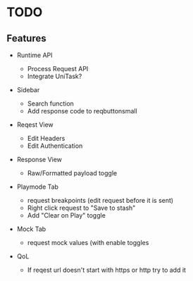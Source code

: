 # TODO


## Features
- Runtime API
    - Process Request API
    - Integrate UniTask?

- Sidebar
    - Search function
    - Add response code to reqbuttonsmall

- Reqest View
    - Edit Headers
    - Edit Authentication
- Response View
    - Raw/Formatted payload toggle

- Playmode Tab
    - request breakpoints (edit request before it is sent)
    - Right click request to "Save to stash"
    - Add "Clear on Play" toggle

- Mock Tab
    - request mock values (with enable toggles

- QoL
    - If reqest url doesn't start with https or http try to add it